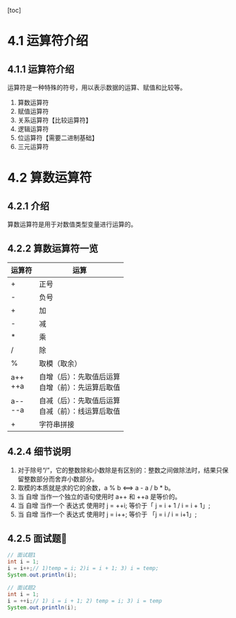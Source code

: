 [toc]

# 4.1 运算符介绍

## 4.1.1 运算符介绍

运算符是一种特殊的符号，用以表示数据的运算、赋值和比较等。

1. 算数运算符
2. 赋值运算符
3. 关系运算符【比较运算符】
4. 逻辑运算符
5. 位运算符【需要二进制基础】
6. 三元运算符

# 4.2 算数运算符

## 4.2.1 介绍

算数运算符是用于对数值类型变量进行运算的。

## 4.2.2 算数运算符一览

| 运算符       | 运算                                                   |
| ------------ | ------------------------------------------------------ |
| +            | 正号                                                   |
| -            | 负号                                                   |
| +            | 加                                                     |
| -            | 减                                                     |
| *            | 乘                                                     |
| /            | 除                                                     |
| %            | 取模（取余）                                           |
| a++<br />++a | 自增（后）：先取值后运算<br />自增（前）：先运算后取值 |
| a--<br />--a | 自减（后）：先取值后运算<br />自减（前）：线运算后取值 |
| +            | 字符串拼接                                             |

## 4.2.4 细节说明

1. 对于除号“/”，它的整数除和小数除是有区别的：整数之间做除法时，结果只保留整数部分而舍弃小数部分。
2. 取模的本质就是求的它的余数，a % b <==> a - a / b * b。
3. 当 自增 当作一个独立的语句使用时 a++ 和 ++a 是等价的。
4. 当 自增 当作一个 表达式 使用时 j = ++i; 等价于「 j = i + 1 / i = i + 1」;
5. 当 自增 当作一个 表达式 使用时 j = i++; 等价于 「j = i / i = i+1」;

## 4.2.5 面试题🚩

```java
// 面试题1
int i = 1;
i = i++;// 1)temp = i; 2)i = i + 1; 3) i = temp;
System.out.println(i);

// 面试题2
int i = 1;
i = ++i;// 1) i = i + 1; 2) temp = i; 3) i = temp
System.out.println(i);
```



